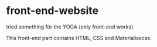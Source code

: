 # front-end-website
tried something for the YOGA (only front-end works) 



This front-end part contains HTML, CSS and Materialisecss.


